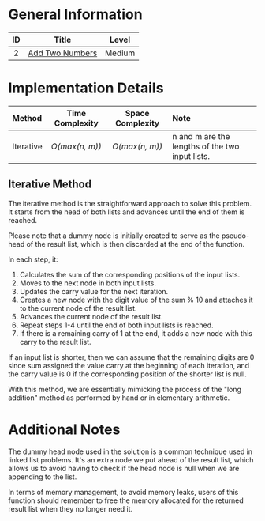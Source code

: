 # General Information

| ID |                               Title                               | Level  |
|:--:|:-----------------------------------------------------------------:|:------:|
| 2  | [Add Two Numbers](https://leetcode.com/problems/add-two-numbers/) | Medium |

# Implementation Details

| Method    | Time Complexity | Space Complexity | Note                                            |
|:----------|:---------------:|:----------------:|:------------------------------------------------|
| Iterative | _O(max(n, m))_  |  _O(max(n, m))_  | n and m are the lengths of the two input lists. |

## Iterative Method

The iterative method is the straightforward approach to solve this
problem. It starts from the head of both lists and advances until
the end of them is reached.

Please note that a dummy node is initially created to serve as the
pseudo-head of the result list, which is then discarded at the end
of the function.

In each step, it:

1. Calculates the sum of the corresponding positions of the input
   lists.
2. Moves to the next node in both input lists.
3. Updates the carry value for the next iteration.
4. Creates a new node with the digit value of the sum % 10 and
   attaches it to the current node of the result list.
5. Advances the current node of the result list.
6. Repeat steps 1-4 until the end of both input lists is reached.
7. If there is a remaining carry of 1 at the end, it adds a new
   node with this carry to the result list.

If an input list is shorter, then we can assume that the remaining
digits are 0 since sum assigned the value carry at the beginning
of each iteration, and the carry value is 0 if the corresponding
position of the shorter list is null.

With this method, we are essentially mimicking the process of the
"long addition" method as performed by hand or in elementary
arithmetic.

# Additional Notes

The dummy head node used in the solution is a common technique
used in linked list problems. It's an extra node we put ahead of
the result list, which allows us to avoid having to check if the
head node is null when we are appending to the list.

In terms of memory management, to avoid memory leaks, users of
this function should remember to free the memory allocated for
the returned result list when they no longer need it.

